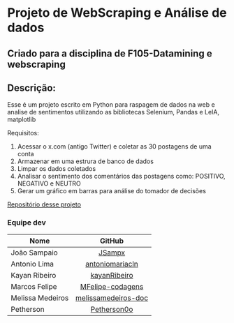 # Projeto de WebScraping e Análise de dados

## Criado para a disciplina de F105-Datamining e webscraping


## Descrição: 

Esse é um projeto escrito em Python para raspagem de dados na 
web e analise de sentimentos utilizando as bibliotecas Selenium, Pandas e 
LeIA, matplotlib

Requisitos:
1. Acessar o x.com (antigo Twitter) e coletar as 30 postagens de uma conta
2. Armazenar em uma estrura de banco de dados
3. Limpar os dados coletados
4. Analisar o sentimento dos comentários das postagens como: POSITIVO, NEGATIVO e NEUTRO
5. Gerar um gráfico em barras para análise do tomador de decisões


[Repositório desse projeto](https://github.com/JSampx/WebScraping-ADS)


### Equipe dev
| Nome          |               GitHub                |
|---------------|:-----------------------------------:|
| João Sampaio  | [JSampx](https://github.com/JSampx) |
| Antonio Lima  | [antoniomariacln](https://github.com/antoniomariacln)
| Kayan Ribeiro | [kayanRibeiro](https://github.com/kayanRibeiro)
| Marcos Felipe |[MFelipe-codagens ](https://github.com/MFelipe-codagens)
| Melissa Medeiros | [melissamedeiros-doc](https://github.com/melissamedeiros-doc)
| Petherson | [Petherson0o](https://github.com/Petherson0o)
